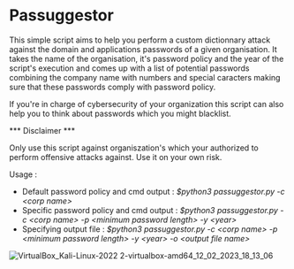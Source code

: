 # Passuggestor


This simple script aims to help you perform a custom dictionnary attack against the domain and applications passwords of a given organisation. It takes the name of the organisation, it's password policy and the year of the script's execution and comes up with a list of potential passwords combining the company name with numbers and special caracters making sure that these passwords comply with password policy.

If you're in charge of cybersecurity of your organization this script can also help you to think about passwords which you might blacklist.

*** Disclaimer ***

Only use this script against organiszation's which your authorized to perform offensive attacks against. Use it on your own risk.

Usage : 
* Default password policy and cmd output : *$python3 passuggestor.py -c \<corp name\>*
* Specific password policy and cmd output : *$python3 passuggestor.py -c \<corp name\> -p \<minimum password length\> -y \<year\>*
* Specifying output file : *$python3 passuggestor.py -c \<corp name\> -p \<minimum password length\> -y \<year\> -o \<output file name\>*

![VirtualBox_Kali-Linux-2022 2-virtualbox-amd64_12_02_2023_18_13_06](https://user-images.githubusercontent.com/19476977/218326674-decc11ad-a1fd-47e5-b2f4-d5ac499c2e9f.png)
